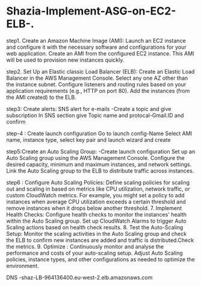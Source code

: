 # Shazia-Implement-ASG-on-EC2-ELB-.
step1. Create an Amazon Machine Image (AMI):
Launch an EC2 instance and configure it with the necessary software and configurations for your web application.
Create an AMI from the configured EC2 instance. This AMI will be used to provision new instances quickly.

step2. Set Up an Elastic classic Load Balancer (ELB):
Create an Elastic Load Balancer in the AWS Management Console. Select any one AZ other than the instance subnet.
Configure listeners and routing rules based on your application requirements (e.g., HTTP on port 80).
Add the instances (from the AMI created) to the ELB.

step3: Create alerts:
SNS alert for e-mails -Create a topic and give subscription 
In SNS section give Topic name and protocal-Gmail.ID and confirm

step-4 : Create launch configuration
Go to launch config-Name
                    Select AMI name, instance type, select key pair and launch wizard and create

step5:Create an Auto Scaling Group:
-Create launch configuration 
Set up an Auto Scaling group using the AWS Management Console.
Configure the desired capacity, minimum and maximum instances, and network settings.
Link the Auto Scaling group to the ELB to distribute traffic across instances.

step6 : Configure Auto Scaling Policies:
Define scaling policies for scaling out and scaling in based on metrics like CPU utilization, network 
traffic, or custom CloudWatch metrics.
For example, you might set a policy to add instances when average CPU utilization exceeds a certain threshold and remove instances when it drops below another threshold.
7. Implement Health Checks:
Configure health checks to monitor the instances' health within the Auto Scaling group.
Set up CloudWatch Alarms to trigger Auto Scaling actions based on health check results.
8. Test the Auto-Scaling Setup:
Monitor the scaling activities in the Auto Scaling group and check the ELB to confirm new instances are added and traffic is distributed.Check the metrics.
9. Optimize :
Continuously monitor and analyse the performance and costs of your auto-scaling setup.
Adjust Auto Scaling policies, instance types, and other configurations as needed to optimize the environment.

DNS  -shaz-LB-964136400.eu-west-2.elb.amazonaws.com
